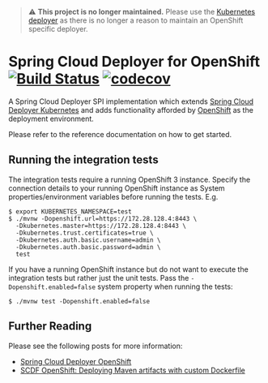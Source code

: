 > ⚠️ **This project is no longer maintained.** Please use the [Kubernetes deployer](https://dataflow.spring.io/docs/installation/kubernetes/) as there is no longer a reason to maintain an OpenShift specific deployer.

# Spring Cloud Deployer for OpenShift [![Build Status](https://travis-ci.org/donovanmuller/spring-cloud-deployer-openshift.svg?branch=master)](https://travis-ci.org/donovanmuller/spring-cloud-deployer-openshift) [![codecov](https://codecov.io/gh/donovanmuller/spring-cloud-deployer-openshift/branch/master/graph/badge.svg)](https://codecov.io/gh/donovanmuller/spring-cloud-deployer-openshift)

A Spring Cloud Deployer SPI implementation which extends 
[Spring Cloud Deployer Kubernetes](https://github.com/spring-cloud/spring-cloud-deployer-kubernetes)
and adds functionality afforded by [OpenShift](https://www.openshift.com/) as the deployment environment.

Please refer to the reference documentation on how to get started.

## Running the integration tests

The integration tests require a running OpenShift 3 instance.
Specify the connection details to your running OpenShift instance as System properties/environment variables before running the tests.
E.g.

```
$ export KUBERNETES_NAMESPACE=test
$ ./mvnw -Dopenshift.url=https://172.28.128.4:8443 \
  -Dkubernetes.master=https://172.28.128.4:8443 \
  -Dkubernetes.trust.certificates=true \
  -Dkubernetes.auth.basic.username=admin \
  -Dkubernetes.auth.basic.password=admin \
  test
```

If you have a running OpenShift instance but do not want to execute the integration tests but rather just the unit tests.
Pass the `-Dopenshift.enabled=false` system property when running the tests:

```console
$ ./mvnw test -Dopenshift.enabled=false
```

## Further Reading

Please see the following posts for more information:

* [Spring Cloud Deployer OpenShift](http://blog.switchbit.io/spring-cloud-deployer-openshift)
* [SCDF OpenShift: Deploying Maven artifacts with custom Dockerfile](http://blog.switchbit.io/scdf-openshift-deploying-maven-artifacts-with-custom-dockerfile)

